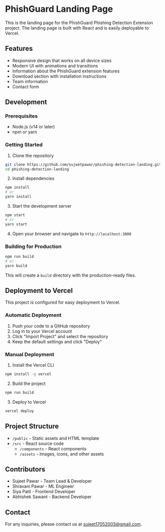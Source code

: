 # PhishGuard Landing Page

This is the landing page for the PhishGuard Phishing Detection Extension project. The landing page is built with React and is easily deployable to Vercel.

## Features

- Responsive design that works on all device sizes
- Modern UI with animations and transitions
- Information about the PhishGuard extension features
- Download section with installation instructions
- Team information
- Contact form

## Development

### Prerequisites

- Node.js (v14 or later)
- npm or yarn

### Getting Started

1. Clone the repository
```bash
git clone https://github.com/sujeetpawar/phishing-detection-landing.git
cd phishing-detection-landing
```

2. Install dependencies
```bash
npm install
# or
yarn install
```

3. Start the development server
```bash
npm start
# or
yarn start
```

4. Open your browser and navigate to `http://localhost:3000`

### Building for Production

```bash
npm run build
# or
yarn build
```

This will create a `build` directory with the production-ready files.

## Deployment to Vercel

This project is configured for easy deployment to Vercel.

### Automatic Deployment

1. Push your code to a GitHub repository
2. Log in to your Vercel account
3. Click "Import Project" and select the repository
4. Keep the default settings and click "Deploy"

### Manual Deployment

1. Install the Vercel CLI
```bash
npm install -g vercel
```

2. Build the project
```bash
npm run build
```

3. Deploy to Vercel
```bash
vercel deploy
```

## Project Structure

- `/public` - Static assets and HTML template
- `/src` - React source code
  - `/components` - React components
  - `/assets` - Images, icons, and other assets

## Contributors

- Sujeet Pawar - Team Lead & Developer
- Shravani Pawar - ML Engineer
- Siya Patil - Frontend Developer
- Abhishek Sawant - Backend Developer

## Contact

For any inquiries, please contact us at sujeet17052003@gmail.com.
